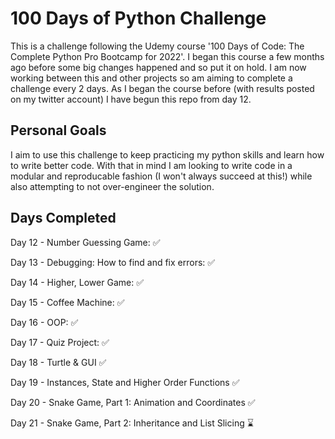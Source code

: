 # 100 Days of Python Challenge

This is a challenge following the Udemy course '100 Days of Code: The Complete Python Pro Bootcamp for 2022'. I began this course a few months ago before some big changes happened and so put it on hold. I am now working between this and other projects so am aiming to complete a challenge every 2 days. As I began the course before (with results posted on my twitter account) I have begun this repo from day 12.

## Personal Goals
I aim to use this challenge to keep practicing my python skills and learn how to write better code. With that in mind I am looking to write code in a modular and reproducable fashion (I won't always succeed at this!) while also attempting to not over-engineer the solution.

## Days Completed

 Day 12 - Number Guessing Game: ✅ 
 
 Day 13 - Debugging: How to find and fix errors: ✅
 
 Day 14 - Higher, Lower Game: ✅
 
 Day 15 - Coffee Machine: ✅
 
 Day 16 - OOP: ✅
 
 Day 17 - Quiz Project: ✅
 
 Day 18 - Turtle & GUI ✅
 
 Day 19 - Instances, State and Higher Order Functions ✅ 
 
 Day 20 - Snake Game, Part 1: Animation and Coordinates ✅ 
 
 Day 21 - Snake Game, Part 2: Inheritance and List Slicing :hourglass:

